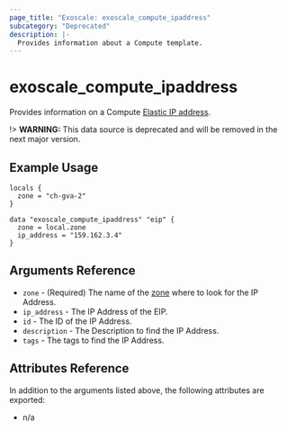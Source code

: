 ```yaml
---
page_title: "Exoscale: exoscale_compute_ipaddress"
subcategory: "Deprecated"
description: |-
  Provides information about a Compute template.
---
```


# exoscale\_compute\_ipaddress

Provides information on a Compute [Elastic IP address][eip-doc].

!> **WARNING:** This data source is deprecated and will be removed in the next major version.


## Example Usage

```hcl
locals {
  zone = "ch-gva-2"
}

data "exoscale_compute_ipaddress" "eip" {
  zone = local.zone
  ip_address = "159.162.3.4"
}
```


## Arguments Reference

* `zone` - (Required) The name of the [zone][zone] where to look for the IP Address.
* `ip_address` - The IP Address of the EIP.
* `id` - The ID of the IP Address.
* `description` - The Description to find the IP Address.
* `tags` - The tags to find the IP Address.


## Attributes Reference

In addition to the arguments listed above, the following attributes are exported:

* n/a


[eip-doc]: https://community.exoscale.com/documentation/compute/eip/
[zone]: https://www.exoscale.com/datacenters/
